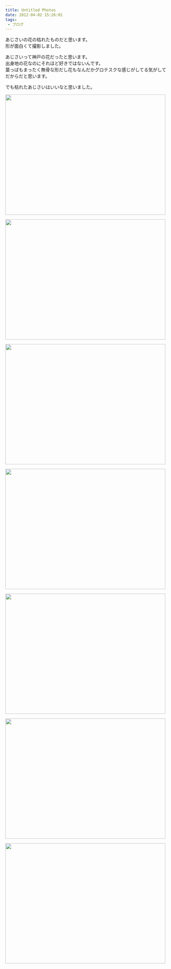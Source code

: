 ```yaml
---
title: Untitled Photos
date: 2012-04-02 15:26:01
tags: 
 - ブログ
---
```


あじさいの花の枯れたものだと思います。<br>
形が面白くて撮影しました。

あじさいって神戸の花だったと思います。<br>
出身地の花なのにそれほど好きではないんです。<br>
葉っばもまったく無骨な形だし花もなんだかグロテスクな感じがしてる気がしてだからだと思います。

でも枯れたあじさいはいいなと思いました。

<!-- more -->

<a href="https://www.flickr.com/photos/shigeki_takeguchi/7026875211/" title="Untitled by shigeki.takeguchi, on Flickr"><img src="https://farm8.staticflickr.com/7048/7026875211_5e8e50f4f4.jpg" width="500" height="375" alt=""></a>

<a href="https://www.flickr.com/photos/shigeki_takeguchi/7026887473/" title="Untitled by shigeki.takeguchi, on Flickr"><img src="https://farm8.staticflickr.com/7083/7026887473_b8fe27a1d8.jpg" width="500" height="375" alt=""></a>

<a href="https://www.flickr.com/photos/shigeki_takeguchi/6880789906/" title="Untitled by shigeki.takeguchi, on Flickr"><img src="https://farm8.staticflickr.com/7256/6880789906_af417212b0.jpg" width="500" height="375" alt=""></a>

<a href="https://www.flickr.com/photos/shigeki_takeguchi/7026891167/" title="Untitled by shigeki.takeguchi, on Flickr"><img src="https://farm8.staticflickr.com/7051/7026891167_5ab7f86111.jpg" width="500" height="375" alt=""></a>

<a href="https://www.flickr.com/photos/shigeki_takeguchi/6880792566/" title="Untitled by shigeki.takeguchi, on Flickr"><img src="https://farm8.staticflickr.com/7078/6880792566_2d14c95b61.jpg" width="500" height="375" alt=""></a>

<a href="https://www.flickr.com/photos/shigeki_takeguchi/7026893977/" title="Untitled by shigeki.takeguchi, on Flickr"><img src="https://farm8.staticflickr.com/7245/7026893977_ce8062ace3.jpg" width="500" height="375" alt=""></a>

<a href="https://www.flickr.com/photos/shigeki_takeguchi/6880795114/" title="Untitled by shigeki.takeguchi, on Flickr"><img src="https://farm8.staticflickr.com/7136/6880795114_7512aff4dd.jpg" width="500" height="375" alt=""></a>

